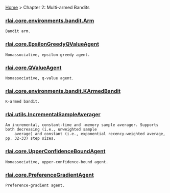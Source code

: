 [Home](index.md) > Chapter 2:  Multi-armed Bandits
### [rlai.core.environments.bandit.Arm](https://github.com/MatthewGerber/rlai/tree/master/src/rlai/core/environments/bandit.py#L15)
```
Bandit arm.
```
### [rlai.core.EpsilonGreedyQValueAgent](https://github.com/MatthewGerber/rlai/tree/master/src/rlai/core/__init__.py#L665)
```
Nonassociative, epsilon-greedy agent.
```
### [rlai.core.QValueAgent](https://github.com/MatthewGerber/rlai/tree/master/src/rlai/core/__init__.py#L557)
```
Nonassociative, q-value agent.
```
### [rlai.core.environments.bandit.KArmedBandit](https://github.com/MatthewGerber/rlai/tree/master/src/rlai/core/environments/bandit.py#L81)
```
K-armed bandit.
```
### [rlai.utils.IncrementalSampleAverager](https://github.com/MatthewGerber/rlai/tree/master/src/rlai/utils.py#L18)
```
An incremental, constant-time and -memory sample averager. Supports both decreasing (i.e., unweighted sample
    average) and constant (i.e., exponential recency-weighted average, pp. 32-33) step sizes.
```
### [rlai.core.UpperConfidenceBoundAgent](https://github.com/MatthewGerber/rlai/tree/master/src/rlai/core/__init__.py#L830)
```
Nonassociative, upper-confidence-bound agent.
```
### [rlai.core.PreferenceGradientAgent](https://github.com/MatthewGerber/rlai/tree/master/src/rlai/core/__init__.py#L962)
```
Preference-gradient agent.
```

